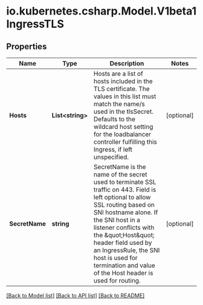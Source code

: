 # io.kubernetes.csharp.Model.V1beta1IngressTLS
## Properties

Name | Type | Description | Notes
------------ | ------------- | ------------- | -------------
**Hosts** | **List&lt;string&gt;** | Hosts are a list of hosts included in the TLS certificate. The values in this list must match the name/s used in the tlsSecret. Defaults to the wildcard host setting for the loadbalancer controller fulfilling this Ingress, if left unspecified. | [optional] 
**SecretName** | **string** | SecretName is the name of the secret used to terminate SSL traffic on 443. Field is left optional to allow SSL routing based on SNI hostname alone. If the SNI host in a listener conflicts with the \&quot;Host\&quot; header field used by an IngressRule, the SNI host is used for termination and value of the Host header is used for routing. | [optional] 

[[Back to Model list]](../README.md#documentation-for-models) [[Back to API list]](../README.md#documentation-for-api-endpoints) [[Back to README]](../README.md)

